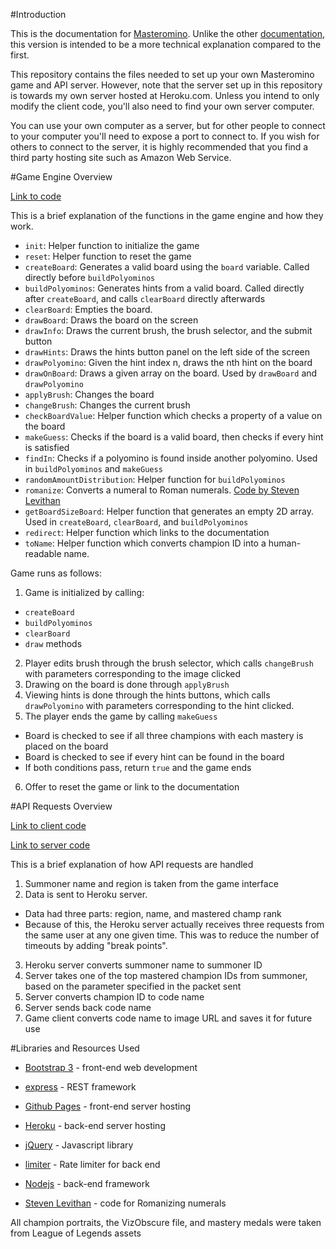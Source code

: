 #Introduction

This is the documentation for [Masteromino](http://jskingboo.github.io/RiotAPIChallengeApril2016/index.html). Unlike the other [documentation](http://jskingboo.github.io/RiotAPIChallengeApril2016/documentation.html), this version is intended to be a more technical explanation compared to the first.

This repository contains the files needed to set up your own Masteromino game and API server. However, note that the server set up in this repository is towards my own server hosted at Heroku.com. Unless you intend to only modify the client code, you'll also need to find your own server computer.

You can use your own computer as a server, but for other people to connect to your computer you'll need to expose a port to connect to. If you wish for others to connect to the server, it is highly recommended that you find a third party hosting site such as Amazon Web Service.

#Game Engine Overview

[Link to code](https://github.com/JsKingBoo/JsKingBoo.github.io/blob/master/RiotAPIChallengeApril2016/gameEngine.js)

This is a brief explanation of the functions in the game engine and how they work.

 - `init`: Helper function to initialize the game
 - `reset`: Helper function to reset the game
 - `createBoard`: Generates a valid board using the `board` variable. Called directly before `buildPolyominos`
 - `buildPolyominos`: Generates hints from a valid board. Called directly after `createBoard`, and calls `clearBoard` directly afterwards
 - `clearBoard`: Empties the board.
 - `drawBoard`: Draws the board on the screen
 - `drawInfo`: Draws the current brush, the brush selector, and the submit button
 - `drawHints`: Draws the hints button panel on the left side of the screen
 - `drawPolyomino`: Given the hint index n, draws the nth hint on the board
 - `drawOnBoard`: Draws a given array on the board. Used by `drawBoard` and `drawPolyomino`
 - `applyBrush`: Changes the board
 - `changeBrush`: Changes the current brush
 - `checkBoardValue`: Helper function which checks a property of a value on the board
 - `makeGuess`: Checks if the board is a valid board, then checks if every hint is satisfied
 - `findIn`: Checks if a polyomino is found inside another polyomino. Used in `buildPolyominos` and `makeGuess`
 - `randomAmountDistribution`: Helper function for `buildPolyominos`
 - `romanize`: Converts a numeral to Roman numerals. [Code by Steven Levithan](http://blog.stevenlevithan.com/archives/javascript-roman-numeral-converter)
 - `getBoardSizeBoard`: Helper function that generates an empty 2D array. Used in `createBoard`, `clearBoard`, and `buildPolyominos`
 - `redirect`: Helper function which links to the documentation
 - `toName`: Helper function which converts champion ID into a human-readable name.

Game runs as follows:

 1. Game is initialized by calling:
   - `createBoard`
   - `buildPolyominos` 
   - `clearBoard`
   - `draw` methods
 2. Player edits brush through the brush selector, which calls `changeBrush` with parameters corresponding to the image clicked
 3. Drawing on the board is done through `applyBrush`
 4. Viewing hints is done through the hints buttons, which calls `drawPolyomino` with parameters corresponding to the hint clicked.
 5. The player ends the game by calling `makeGuess`
   - Board is checked to see if all three champions with each mastery is placed on the board
   - Board is checked to see if every hint can be found in the board
   - If both conditions pass, return `true` and the game ends
 6. Offer to reset the game or link to the documentation

#API Requests Overview

[Link to client code](https://github.com/JsKingBoo/JsKingBoo.github.io/blob/master/RiotAPIChallengeApril2016/apiHandler.js)

[Link to server code](https://github.com/JsKingBoo/JsKingBoo.github.io/tree/master/RiotAPIChallengeApril2016/Heroku%20Nodejs%20server)

This is a brief explanation of how API requests are handled

 1. Summoner name and region is taken from the game interface
 2. Data is sent to Heroku server.
   - Data had three parts: region, name, and mastered champ rank
   - Because of this, the Heroku server actually receives three requests from the same user at any one given time. This was to reduce the number of timeouts by adding "break points".
 3. Heroku server converts summoner name to summoner ID
 4. Server takes one of the top mastered champion IDs from summoner, based on the parameter specified in the packet sent
 5. Server converts champion ID to code name
 6. Server sends back code name
 7. Game client converts code name to image URL and saves it for future use
 
#Libraries and Resources Used

 - [Bootstrap 3](http://getbootstrap.com/) - front-end web development

 - [express](https://www.npmjs.com/package/express) - REST framework

 - [Github Pages](https://pages.github.com/) - front-end server hosting

 - [Heroku](https://www.heroku.com/) - back-end server hosting

 - [jQuery](https://jquery.com/) - Javascript library

 - [limiter](https://www.npmjs.com/package/limiter) - Rate limiter for back end

 - [Nodejs](https://nodejs.org/en/) - back-end framework

 - [Steven Levithan](http://blog.stevenlevithan.com/) - code for Romanizing numerals
 
All champion portraits, the VizObscure file, and mastery medals were taken from League of Legends assets